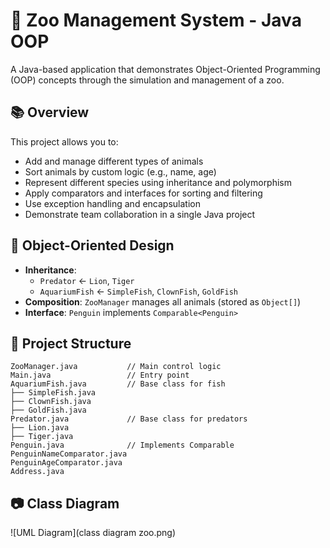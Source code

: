 
# 🦁 Zoo Management System - Java OOP

A Java-based application that demonstrates Object-Oriented Programming (OOP) concepts through the simulation and management of a zoo.

## 📚 Overview

This project allows you to:

- Add and manage different types of animals
- Sort animals by custom logic (e.g., name, age)
- Represent different species using inheritance and polymorphism
- Apply comparators and interfaces for sorting and filtering
- Use exception handling and encapsulation
- Demonstrate team collaboration in a single Java project

## 🧠 Object-Oriented Design

- **Inheritance**:
  - `Predator` ← `Lion`, `Tiger`
  - `AquariumFish` ← `SimpleFish`, `ClownFish`, `GoldFish`
- **Composition**: `ZooManager` manages all animals (stored as `Object[]`)
- **Interface**: `Penguin` implements `Comparable<Penguin>`

## 🧱 Project Structure

```
ZooManager.java           // Main control logic
Main.java                 // Entry point
AquariumFish.java         // Base class for fish
├── SimpleFish.java
├── ClownFish.java
├── GoldFish.java
Predator.java             // Base class for predators
├── Lion.java
├── Tiger.java
Penguin.java              // Implements Comparable
PenguinNameComparator.java
PenguinAgeComparator.java
Address.java
```

## 📷 Class Diagram

![UML Diagram](class diagram zoo.png)
